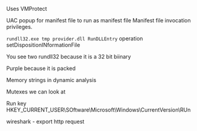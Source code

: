 Uses VMProtect

UAC popup for manifest file
to run as manifest file
Manifest file invocation privileges.

`rundll32.exe tmp provider.dll RunDLLEntry`
operation setDispositionINformationFile

You see two rundll32 because it is a 32 bit biinary

Purple because it is packed

Memory strings in dynamic analysis

Mutexes we can look at

Run key
HKEY_CURRENT_USER\SOftware\Microsoft\Windows\CurrentVersion\RUn

wireshark - export http request

